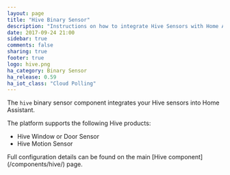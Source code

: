 ```yaml
---
layout: page
title: "Hive Binary Sensor"
description: "Instructions on how to integrate Hive Sensors with Home Assistant."
date: 2017-09-24 21:00
sidebar: true
comments: false
sharing: true
footer: true
logo: hive.png
ha_category: Binary Sensor
ha_release: 0.59
ha_iot_class: "Cloud Polling"
---
```


The `hive` binary sensor component integrates your Hive sensors into Home Assistant.

The platform supports the following Hive products:

- Hive Window or Door Sensor
- Hive Motion Sensor

<p class='note'>
Full configuration details can be found on the main [Hive component](/components/hive/) page.
</p>
